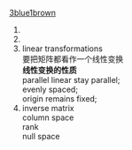 [3blue1brown](https://www.youtube.com/watch?v=kYB8IZa5AuE)

1. 
2. 
3. linear transformations  
    要把矩阵都看作一个线性变换  
    **线性变换的性质**  
    parallel linear stay parallel;  
    evenly spaced;   
    origin remains fixed;
6. inverse matrix  
    column space   
    rank  
    null space

